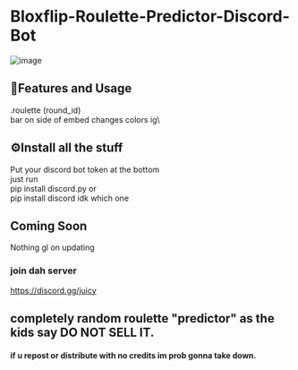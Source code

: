 # Bloxflip-Roulette-Predictor-Discord-Bot

![image](https://user-images.githubusercontent.com/98252854/189508642-677596ce-10f8-448b-ae92-b9a7b0806d9c.png)

## 📝Features and Usage
.roulette (round_id)\
bar on side of embed changes colors ig\

## ⚙️Install all the stuff
Put your discord bot token at the bottom\
just run\
pip install discord.py   or\
pip install discord   idk which one

## Coming Soon
Nothing gl on updating
### join dah server
https://discord.gg/juicy
## completely random roulette "predictor" as the kids say DO NOT SELL IT.
#### if u repost or distribute with no credits im prob gonna take down.

